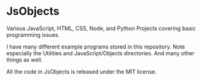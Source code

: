 JsObjects
========

Various JavaScript, HTML, CSS, Node, and Python Projects covering 
basic programming issues.

I have many different example programs stored in this 
repository. Note especially the Utilities and JavaScript/Objects
directories. And many other things as well.

All the code in JsObjects is released under the MIT license. 
